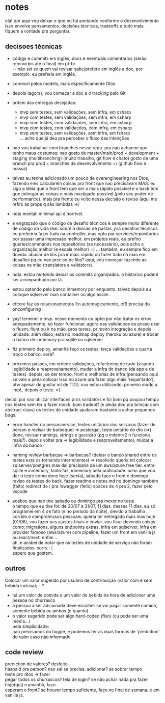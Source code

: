 # notes

olá! por aqui vou deixar o que eu fui anotando conforme o desenvolvimento  
isso envolve pensamentos, decisões técnicas, tradeoffs e tudo mais.  
fiquem a vontade pra perguntar.  

## decisoes técnicas
- código e commits em inglês, docs e eventuais comentários (serão removidos até o final) em pt-br    
-- não sei se quem vai revisar sabe/prefere em inglês a doc, por exemplo. eu preferia em inglês.  

- comecei pelos models, mais especificamente Dtos  
- depois (agora), vou começar a doc e o tracking pelo Git  
- ordem das entregas desejadas:  
	* mvp sem testes, sem validações, sem infra, em csharp  
	* mvp com testes, sem validações, sem infra, em csharp  
	* mvp com testes, com validações, sem infra, em csharp  
	* mvp com testes, com validações, com infra, em csharp  
	* mvp sem testes, sem validações, sem infra, em fsharp  
	... acho que já deu pra perceber o fluxo das intenções  
	 
- nao vou trabalhar com branches nesse repo. pra nao acharem que tenho maus costumes:
nao gosto de master/main/prod + development + staging (multibranching) (muito trabalho, git flow é chato)
gosto de uma branch pra prod + branches de desenvolvimento =) (github flow é massa)

- talvez eu tenha adicionado um pouco de overengineering nos Dtos, fazendo eles calcularem coisas pro front que
nao precisavam MAS: eu sigo a ideia que o front tem que ser o mais rápido possível e o back tem que entregar as 
coisas o mais mastigado possível (pelo seu poder de performance). mais pra frente eu volto nessa decisão e reviso
(aqui me refiro as props q são lambdas =>)

- nota mental: minimal api é horrível.

- é engraçado que o código de desafio técnicos é sempre muito diferente de código da vida real.
sobre a divisão de pastas, pra desafios técnicos eu preferiria fazer tudo na controller, mas opto por services/repositories por passar uma impressão melhor.
em projetos reais, eu prefiro queries/commands nos repositórios (se necessário), pois acho a organização melhor (e escala melhor) =)
... também, eu sempre fico em dúvida: abusar de libs pra ir mais rápido ou fazer tudo na mão em desafios pq eu nao preciso de libs? 
aqui, vou começar fazendo as coisas na mão (translators e validators).

- nota: estou *tentando* deixar os commits organizados. o histórico poderá ser acompanhado por lá.

- estou optando pelo banco inmemory por enquanto. talvez depois eu coloque sqlserver num container ou algo assim.
- efcore faz os relacionamentos 1:n automagicamente, ef6 precisa do onconfiguring

- yay! terminei o mvp. nesse momento eu optei por não tratar os erros adequadamente, só fazer funcionar.
agora nas validacoes eu posso usar o fluent, flunt ou ir na mão.
pros testes, primeiro integração e depois unidade.
além disso, está no roadmap deploy (heroku ou azure) e trocar o banco de inmemory pra sqlite ou sqlserver

- fiz primeiro deploy, amanhã faço os testes. terça validações e quarta troco o banco. será?

- próximos passos, em ordem: validações, refactoring de tudo (visando legibilidade e reaproveitamento), mudar a infra do banco (da app e de testes).
depois, se der tempo, front e melhorias de infra (pensando aqui se vale a pena colocar isso no azure pra fazer algo mais 'requintado').
btw apesar de gostar mt de TDD, nao estou utilizando. primeiro mudo a impl., depois o teste. =(

decidi por nao utilizar interfaces pros validators e foi bom pq poupou tempo nos testes sem ter q fazer mock. bom tradeoff 
(e ainda deu pra brincar com abstract class)
os testes de unidade ajudaram bastante a achar pequenos bugs.

- error handler no personservice, testes unitários dos servicos (fazer de person e revisar de barbeque) => postergar,  teste unitário do dto (=>) done, 
revisar namings, strings e geralzao (pq o indent=2 n funciona mais?). depois voltar pra => legibilidade e reaproveitamento), mudar a infra do banco

- naming review
barbeque => barbecue?
(deixar o banco shared entre os testes está os tornando intermitentes) => resolvido
queria mt colocar sqlserver/postgres mas daí precisaria de um aws/azure free tier. entre sqlite e inmemory, tanto faz, inmemory pela praticidade.
acho que vou dar o teste como done hoje (sexta), sábado faço o front e domingo reviso os testes do back.
fazer readme e notes.md no domingo também (feito)
redirect de /  pra /swagger (feito)
spaces de 4 pra 2, fazer pelo vscode

- acabou que nao tive sabado ou domingo pra mexer no teste.  
o tempo que eu tive foi: de 20/07 a 31/07, 11 dias. desses 11 dias, eu só programei em 4 de fato (e no período da noite), devido a trabalho corrido e compromissos pessoais.
queria ter entregado mais mas hoje (01/08), vou fazer uns ajustes finais e enviar.
vou ficar devendo coisas como: migrations, alguns endpoints extras, infra em sqlserver, infra em provider famoso (aws/azure) com pipeline, fazer um front em vanilla js ou react/next, enfim...  
ah, e acabei de notar que os testes de unidade de serviço não foram finalizados. sorry : (  
espero que gostem.  

## outros

Colocar um valor sugerido por usuário de contribuição (valor com e sem bebida inclusa); - ?  
- há um valor de comida e um valor de bebida na hora de adicionar uma pessoa no churrasco  
- a pessoa a ser adicionada deve escolher se vai pagar somente comida, somente bebida ou ambos (e quanto)  
- o valor sugerido pode ser algo hard-coded (fixo) (ou pode ser uma média...)  
pela simplicidade:  
nao precisamos do toggle, e podemos ter as duas formas de 'prediction' do valor caso não informado   

## code review

prediction de valores? desfeito  
haspaid pra person? nao sei se precisa. adicionar? se sobrar tempo  
teste pro dtos => fazer  
pegar todos os churrascos? tela de login? se não achar nada pra fazer hoje(qui) e amanhã, faço.  
esperam o front? se houver tempo suficiente, faço no final de semana. e em vanilla js.  

